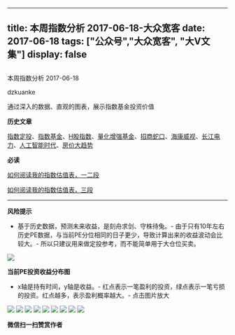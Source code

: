 
---
title:   本周指数分析 2017-06-18-大众宽客
date: 2017-06-18
tags: ["公众号","大众宽客", "大V文集"]
display: false
---


## 



本周指数分析 2017-06-18




dzkuanke




通过深入的数据、直观的图表，展示指数基金投资价值


**历史文章**

[指数定投](http://mp.weixin.qq.com/s?__biz=MzAwMTc1MDcwNw==&amp;mid=2648271933&amp;idx=1&amp;sn=ac6f7b376e44b1093c9559fc574670c2&amp;chksm=82f92fe1b58ea6f72b3a16ef74e06006f0bb84573107c12d3f938a0e43040c20a0149f0ec749&amp;scene=21#wechat_redirect)、[指数基金](http://mp.weixin.qq.com/s?__biz=MzAwMTc1MDcwNw==&amp;mid=2648271880&amp;idx=1&amp;sn=d2267d70c34cebfa9294e4e5dea7420d&amp;chksm=82f92fd4b58ea6c202fbf4896f14d8cbe788bdae1f20cc5f25b79fb15baa5dc213fe3701c34c&amp;scene=21#wechat_redirect)、[H股指数](http://mp.weixin.qq.com/s?__biz=MzAwMTc1MDcwNw==&amp;mid=2648271851&amp;idx=1&amp;sn=2aeb4628e081467a2a24929368c2871a&amp;chksm=82f92837b58ea12153cfbf433d537f35bc07467904e496b8dbcdcdb292114ecaafdce23b4339&amp;scene=21#wechat_redirect)、[量化增强基金](http://mp.weixin.qq.com/s?__biz=MzAwMTc1MDcwNw==&amp;mid=2648271895&amp;idx=1&amp;sn=f19909fdde51c21b2b817a4df839d219&amp;chksm=82f92fcbb58ea6ddb74259952f94fbc27aebec2ae9af694b63caa6d3014ac02d648d98e6cebf&amp;scene=21#wechat_redirect)、[招商蛇口](http://mp.weixin.qq.com/s?__biz=MzAwMTc1MDcwNw==&amp;mid=2648271942&amp;idx=1&amp;sn=a1e88955f8d7f0d083884c1d6d6bd806&amp;chksm=82f92f9ab58ea68c2a59fb9369fd8bdd6064ecfda6d5dd9a29d99c723bad73583fac93a438b6&amp;scene=21#wechat_redirect)、[海康威视](http://mp.weixin.qq.com/s?__biz=MzAwMTc1MDcwNw==&amp;mid=2648271950&amp;idx=1&amp;sn=764532ee89c33e91719609d18f0ca7ea&amp;chksm=82f92f92b58ea6844bbdbca284497101ef0398c2f3b7544d92cf5a317f8f78e3e92d55280c0f&amp;scene=21#wechat_redirect)、[长江电力](http://mp.weixin.qq.com/s?__biz=MzAwMTc1MDcwNw==&amp;mid=2648271943&amp;idx=1&amp;sn=aa31f79b5eaf8a8b6dbb3da4a7bf3440&amp;chksm=82f92f9bb58ea68db6558a129c50e76ab902d00312a4614b4abb7a792aaf851769e1c769e2fe&amp;scene=21#wechat_redirect)、[人工智能时代](http://mp.weixin.qq.com/s?__biz=MzAwMTc1MDcwNw==&amp;mid=2648271966&amp;idx=1&amp;sn=86dff0506c7c0dfdca1f7b8756595906&amp;chksm=82f92f82b58ea694f03e4c9eb05438b791b8b7212ad6e9ad97aa6459b7ac4c53f1ee048fe934&amp;scene=21#wechat_redirect)、[房价大趋势](http://mp.weixin.qq.com/s?__biz=MzAwMTc1MDcwNw==&amp;mid=2648271977&amp;idx=1&amp;sn=f7b86f79fa6fc1e75833012c327c0fcd&amp;chksm=82f92fb5b58ea6a3c042c0eecdf02391a5c1cfd01b69beea993928f30327cecfd10af20dae24&amp;scene=21#wechat_redirect)



**必读**

[如何阅读我的指数估值表，一二段](http://mp.weixin.qq.com/s?__biz=MzAwMTc1MDcwNw==&amp;mid=2648272034&amp;idx=1&amp;sn=12b1858af175753f5ccebc0bc6c4cb4f&amp;chksm=82f92f7eb58ea668f844f51102599d20bb8730f438010159de83e85a4a34df3d44d568a9feb2&amp;scene=21#wechat_redirect)

[如何阅读我的指数估值表，三段](http://mp.weixin.qq.com/s?__biz=MzAwMTc1MDcwNw==&amp;mid=2648272039&amp;idx=1&amp;sn=09c59d023c3ce227046966f260777cd5&amp;chksm=82f92f7bb58ea66dab5c428c2205bd4dda180360b643b28a357ab3e73a38d19303124242ad4d&amp;scene=21#wechat_redirect)**[](http://mp.weixin.qq.com/s?__biz=MzAwMTc1MDcwNw==&amp;mid=2648272039&amp;idx=1&amp;sn=09c59d023c3ce227046966f260777cd5&amp;chksm=82f92f7bb58ea66dab5c428c2205bd4dda180360b643b28a357ab3e73a38d19303124242ad4d&amp;scene=21#wechat_redirect)**

****

**风险提示**
- 基于历史数据，预测未来收益，是刻舟求剑、守株待兔。- 由于只有10年左右历史PE数据，与当前PE分位相同的日子更少，导致计算出来的收益波动会比较大。- 所以只建议用来做定投参考，而不能简单用于大仓位买卖。


<img data-s="300,640" data-type="png" src="http://mmbiz.qpic.cn/mmbiz_png/PKw3FQPmhIgYr90aqqSfEezQkSlzxBxTN85pG8gauABLCoJ02MicnAOfcsORbcSO3v2qJzjZ0iaSsG17ItppDYYQ/0?wx_fmt=png" data-ratio="0.4774436090225564" data-w="1064"/>





**当前PE投资收益分布图**
- x轴是持有时间，y轴是收益。- 红点表示一笔盈利的投资，绿点表示一笔亏损的投资。红点越多，表示盈利概率越大。- 点击图片放大


<img data-s="300,640" data-type="png" src="http://mmbiz.qpic.cn/mmbiz_png/PKw3FQPmhIgYr90aqqSfEezQkSlzxBxTNJ83Xia9avNzlica6D1gYVGNPuvSbcEzMBibJyXRzW560AlqaBNnU0EpQ/0?wx_fmt=png" data-ratio="0.6392914653784219" data-w="1242"/>

<img data-s="300,640" data-type="png" src="http://mmbiz.qpic.cn/mmbiz_png/PKw3FQPmhIgYr90aqqSfEezQkSlzxBxTc8Qrt9eQGoLKNPMs4cr1JYeuf0U5sSSicBpkNZwlpL48AkswGKPQJyw/0?wx_fmt=png" data-ratio="0.6357827476038339" data-w="1252"/>

<img data-s="300,640" data-type="png" src="http://mmbiz.qpic.cn/mmbiz_png/PKw3FQPmhIgYr90aqqSfEezQkSlzxBxTN5HRD6uP4K26K1aujibqfNiaXicpcs7J5bdmiaXnh9IiblBQma6SH0Au4Og/0?wx_fmt=png" data-ratio="0.6357827476038339" data-w="1252"/>

<img data-s="300,640" data-type="png" src="http://mmbiz.qpic.cn/mmbiz_png/PKw3FQPmhIgYr90aqqSfEezQkSlzxBxTyMqibOjndCeib6iasZmgicsKTMWMOiaT3LSuly6bE7icFIYRGvOr4P2IfTHQ/0?wx_fmt=png" data-ratio="0.6376811594202898" data-w="1242"/>

<img data-s="300,640" data-type="png" src="http://mmbiz.qpic.cn/mmbiz_png/PKw3FQPmhIgYr90aqqSfEezQkSlzxBxTzYtRWwG9Go81jToun1DOmpoicQrqmibKdc7XgxRiawmRqAhVj079mP1Aw/0?wx_fmt=png" data-ratio="0.6452648475120385" data-w="1246"/>

<img data-s="300,640" data-type="png" src="http://mmbiz.qpic.cn/mmbiz_png/PKw3FQPmhIgYr90aqqSfEezQkSlzxBxTicT76HMrbo6Gq0Q4Xd3S0O9fcgDU8sgmOqCmbFvHHf637micVjp783xw/0?wx_fmt=png" data-ratio="0.6304" data-w="1250"/>

<img data-s="300,640" data-type="png" src="http://mmbiz.qpic.cn/mmbiz_png/PKw3FQPmhIgYr90aqqSfEezQkSlzxBxTCnfRAD6v2GXiaDajJMmxab1ab9fQS12pSMfcnprOUjnFq05HLYphC2g/0?wx_fmt=png" data-ratio="0.6313291139240507" data-w="1264"/>

<img data-s="300,640" data-type="png" src="http://mmbiz.qpic.cn/mmbiz_png/PKw3FQPmhIgYr90aqqSfEezQkSlzxBxTQOS6iaDm45k1ibCz8Pbbo8Dce3WlSeY6GzLodWQI8P4IHia6Kmich2AzoQ/0?wx_fmt=png" data-ratio="0.6362179487179487" data-w="1248"/>

<img data-s="300,640" data-type="png" src="http://mmbiz.qpic.cn/mmbiz_png/PKw3FQPmhIgYr90aqqSfEezQkSlzxBxTuF3ONJafl1bwELfdvRqcOtGibr83DZUxvfGVh11O4RmicdhSMvQ5MfSw/0?wx_fmt=png" data-ratio="0.6450567260940032" data-w="1234"/>




**微信扫一扫赞赏作者**















